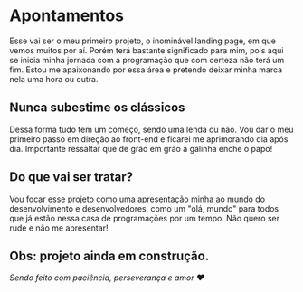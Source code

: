 # Apontamentos
Esse vai ser o meu primeiro projeto, o inominável landing page, em que vemos muitos por aí. Porém terá bastante significado para mim, pois aqui se inicia minha jornada com a programação que com certeza não terá um fim. Estou me apaixonando por essa área e pretendo deixar minha marca nela uma hora ou outra.

## Nunca subestime os clássicos
Dessa forma tudo tem um começo, sendo uma lenda ou não. Vou dar o meu primeiro passo em direção ao front-end e ficarei me aprimorando dia após dia. Importante ressaltar que de grão em grão a galinha enche o papo!

## Do que vai ser tratar?
Vou focar esse projeto como uma apresentação minha ao mundo do desenvolvimento e desenvolvedores, como um "olá, mundo" para todos que já estão nessa casa de programações por um tempo. Não quero ser rude e não me apresentar!

## Obs: projeto ainda em construção.

_Sendo feito com paciência, perseverança e amor ❤️_

